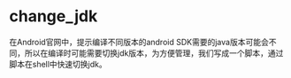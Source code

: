 # change_jdk
在Android官网中，提示编译不同版本的android SDK需要的java版本可能会不同，所以在编译时可能需要切换jdk版本，为方便管理，我们写成一个脚本，通过脚本在shell中快速切换jdk。
